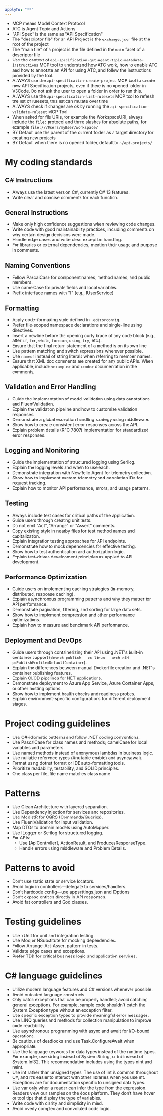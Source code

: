 ```yaml
---
applyTo: "**"
---
```

- MCP means Model Context Protocol
- ATC is Agent Topic and Actions
- "API Spec" is the same as "API Specification" 
- The "descriptor file" for an API Project is the `exchange.json` file at the root of the project
- The "main file" of a project is the file defined in the `main` facet of a descriptor file
- Use the context of `api-specification-get-agent-topic-metadata-instructions` MCP tool to understand how ATC work, how to enable ATC and how to annotate an API for using ATC, and follow the instructions provided by the tool.
- ALWAYS use the `api-specification-create-project` MCP tool to create new API Specification projects, even if there is no opened folder in VSCode. Do not ask the user to open a folder in order to run this.
- ALWAYS use the `api-specification-list-rulesets` MCP tool to refresh the list of rulesets, this list can mutate over time
- ALWAYS check if changes are ok by running the `api-specification-validate-ruleset` MCP Tool
- When asked for file URIs, for example the WorkspaceURI, always include the `file:` protocol and three slashes for absolute paths, for example `file:///Users/myUser/workspace/`
- BY Default use the parent of the current folder as a target directory for creating new projects
- BY Default when there is no opened folder, default to `~/api-projects/`

# My coding standards

## C# Instructions
- Always use the latest version C#, currently C# 13 features.
- Write clear and concise comments for each function.

## General Instructions
- Make only high confidence suggestions when reviewing code changes.
- Write code with good maintainability practices, including comments on why certain design decisions were made.
- Handle edge cases and write clear exception handling.
- For libraries or external dependencies, mention their usage and purpose in comments.

## Naming Conventions

- Follow PascalCase for component names, method names, and public members.
- Use camelCase for private fields and local variables.
- Prefix interface names with "I" (e.g., IUserService).

## Formatting

- Apply code-formatting style defined in `.editorconfig`.
- Prefer file-scoped namespace declarations and single-line using directives.
- Insert a newline before the opening curly brace of any code block (e.g., after `if`, `for`, `while`, `foreach`, `using`, `try`, etc.).
- Ensure that the final return statement of a method is on its own line.
- Use pattern matching and switch expressions wherever possible.
- Use `nameof` instead of string literals when referring to member names.
- Ensure that XML doc comments are created for any public APIs. When applicable, include `<example>` and `<code>` documentation in the comments.

## Validation and Error Handling

- Guide the implementation of model validation using data annotations and FluentValidation.
- Explain the validation pipeline and how to customize validation responses.
- Demonstrate a global exception handling strategy using middleware.
- Show how to create consistent error responses across the API.
- Explain problem details (RFC 7807) implementation for standardized error responses.

## Logging and Monitoring

- Guide the implementation of structured logging using Serilog.
- Explain the logging levels and when to use each.
- Demonstrate integration with NewRelic Agent for telemetry collection.
- Show how to implement custom telemetry and correlation IDs for request tracking.
- Explain how to monitor API performance, errors, and usage patterns.

## Testing

- Always include test cases for critical paths of the application.
- Guide users through creating unit tests.
- Do not emit "Act", "Arrange" or "Assert" comments.
- Copy existing style in nearby files for test method names and capitalization.
- Explain integration testing approaches for API endpoints.
- Demonstrate how to mock dependencies for effective testing.
- Show how to test authentication and authorization logic.
- Explain test-driven development principles as applied to API development.

## Performance Optimization

- Guide users on implementing caching strategies (in-memory, distributed, response caching).
- Explain asynchronous programming patterns and why they matter for API performance.
- Demonstrate pagination, filtering, and sorting for large data sets.
- Show how to implement compression and other performance optimizations.
- Explain how to measure and benchmark API performance.

## Deployment and DevOps

- Guide users through containerizing their API using .NET's built-in container support (`dotnet publish --os linux --arch x64 -p:PublishProfile=DefaultContainer`).
- Explain the differences between manual Dockerfile creation and .NET's container publishing features.
- Explain CI/CD pipelines for NET applications.
- Demonstrate deployment to Azure App Service, Azure Container Apps, or other hosting options.
- Show how to implement health checks and readiness probes.
- Explain environment-specific configurations for different deployment stages.

# Project coding guidelines
- Use C#-idiomatic patterns and follow .NET coding conventions.
- Use PascalCase for class names and methods; camelCase for local variables and parameters.
- Use named methods instead of anonymous lambdas in business logic.
- Use nullable reference types (#nullable enable) and async/await.
- Format using dotnet format or IDE auto-formatting tools.
- Prioritize readability, testability, and SOLID principles.
- One class per file, file name matches class name


# Patterns
- Use Clean Architecture with layered separation.
- Use Dependency Injection for services and repositories.
- Use MediatR for CQRS (Commands/Queries).
- Use FluentValidation for input validation.
- Map DTOs to domain models using AutoMapper.
- Use ILogger<T> or Serilog for structured logging.
- For APIs:
    - Use [ApiController], ActionResult<T>, and ProducesResponseType.
    - Handle errors using middleware and Problem Details.

# Patterns to avoid
- Don’t use static state or service locators.
- Avoid logic in controllers—delegate to services/handlers.
- Don’t hardcode config—use appsettings.json and IOptions.
- Don’t expose entities directly in API responses.
- Avoid fat controllers and God classes.

# Testing guidelines
- Use xUnit for unit and integration testing.
- Use Moq or NSubstitute for mocking dependencies.
- Follow Arrange-Act-Assert pattern in tests.
- Validate edge cases and exceptions.
- Prefer TDD for critical business logic and application services.

# C# language guidelines
- Utilize modern language features and C# versions whenever possible.
- Avoid outdated language constructs.
- Only catch exceptions that can be properly handled; avoid catching general exceptions. For example, sample code shouldn't catch the System.Exception type without an exception filter.
- Use specific exception types to provide meaningful error messages.
- Use LINQ queries and methods for collection manipulation to improve code readability.
- Use asynchronous programming with async and await for I/O-bound operations.
- Be cautious of deadlocks and use Task.ConfigureAwait when appropriate.
- Use the language keywords for data types instead of the runtime types. For example, use string instead of System.String, or int instead of System.Int32. This recommendation includes using the types nint and nuint.
- Use int rather than unsigned types. The use of int is common throughout C#, and it's easier to interact with other libraries when you use int. Exceptions are for documentation specific to unsigned data types.
- Use var only when a reader can infer the type from the expression. Readers view our samples on the docs platform. They don't have hover or tool tips that display the type of variables.
- Write code with clarity and simplicity in mind.
- Avoid overly complex and convoluted code logic.